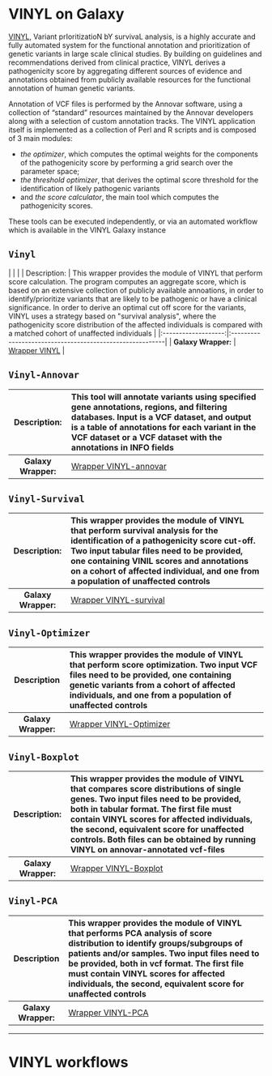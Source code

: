 # VINYL on Galaxy
[VINYL](https://www.biorxiv.org/content/10.1101/2020.01.23.917229v1.full), Variant prIoritizatioN bY survivaL analysis, is a highly accurate and fully automated system for the functional annotation and prioritization of genetic variants in large scale clinical studies. By building on guidelines and recommendations derived from clinical practice, VINYL derives a pathogenicity score by aggregating different sources of evidence and annotations obtained from publicly available resources for the functional annotation of human genetic variants.   

Annotation of VCF files is performed by the Annovar software, using a collection of “standard” resources maintained by the Annovar developers along with a selection of custom annotation tracks. The VINYL application itself is implemented as a collection of Perl and R scripts and is composed of 3 main modules:
- *the optimizer*, which computes the optimal weights for the components of the pathogenicity score by performing a grid search over the parameter space;
- *the threshold optimizer*, that derives the optimal score threshold for the identification of likely pathogenic variants
- and *the score calculator*, the main tool which computes the pathogenicity scores.

These tools can be executed independently, or via an automated workflow which is available in the VINYL Galaxy instance

``Vinyl``
-------------------

|              |                                                                 |
| Description: | This wrapper provides the module of VINYL that perform score calculation. The program computes an aggregate score, which is based on an extensive collection of publicly available annoations, in order to identify/prioritize variants that are likely to be pathogenic or have a clinical significance. In order to derive an optimal cut off score for the variants, VINYL uses a strategy based on "survival analysis", where the pathogenicity score distribution of the affected individuals is compared with a matched cohort of unaffected individuals |
|:-------------------:|:---------------------------------------------------------|
| **Galaxy Wrapper:** | [Wrapper VINYL](https://testtoolshed.g2.bx.psu.edu/view/elixir-it/vinyl/da94ac699bfa) |

``Vinyl-Annovar``
-------------------

| Description: | This tool will annotate variants using specified gene annotations, regions, and filtering databases. Input is a VCF dataset, and output is a table of annotations for each variant in the VCF dataset or a VCF dataset with the annotations in INFO fields |
|:--------------:|:---------------------------------------------------------------------------------------------|
| **Galaxy Wrapper:** | [Wrapper VINYL-annovar](https://testtoolshed.g2.bx.psu.edu/view/elixir-it/vinyl_annovar/121eb1c88ec2) |

``Vinyl-Survival``
--------------------

| Description: | This wrapper provides the module of VINYL that perform survival analysis for the identification of a pathogenicity score cut-off. Two input tabular files need to be provided, one containing VINIL scores and annotations on a cohort of affected individual, and one from a population of unaffected controls |
|:--------------:|:---------------------|
| **Galaxy Wrapper:** | [Wrapper VINYL-survival](https://testtoolshed.g2.bx.psu.edu/view/elixir-it/vinyl_survival/978e043603f7) |

`Vinyl-Optimizer`
------------------

| Description | This wrapper provides the module of VINYL that perform score optimization. Two input VCF files need to be provided, one containing genetic variants from a cohort of affected individuals, and one from a population of unaffected controls |
|:-------------:|:---------------------------------------------------------------------------------|
| **Galaxy Wrapper:** | [Wrapper VINYL-Optimizer](https://testtoolshed.g2.bx.psu.edu/view/elixir-it/vinyl_optimizer/4c6529d120c3) |

`Vinyl-Boxplot`
-----------------

| Description: | This wrapper provides the module of VINYL that compares score distributions of single genes. Two input files need to be provided, both in tabular format. The first file must contain VINYL scores for affected individuals, the second, equivalent score for unaffected controls. Both files can be obtained by running VINYL on annovar-annotated vcf-files |
|:--------------:|:----------------------------|
| **Galaxy Wrapper:** | [Wrapper VINYL-Boxplot](https://testtoolshed.g2.bx.psu.edu/view/elixir-it/vinyl_boxplot/a68a11ce2abd) | 

`Vinyl-PCA`
-----------------

| Description | This wrapper provides the module of VINYL that performs PCA analysis of score distribution to identify groups/subgroups of patients and/or samples. Two input files need to be provided, both in vcf format. The first file must contain VINYL scores for affected individuals, the second, equivalent score for unaffected controls |
|:-------------:|:--------|
| **Galaxy Wrapper:**| [Wrapper VINYL-PCA](https://testtoolshed.g2.bx.psu.edu/view/elixir-it/vinyl_pca/460883beb10c) |`

---------------------

VINYL workflows
================

